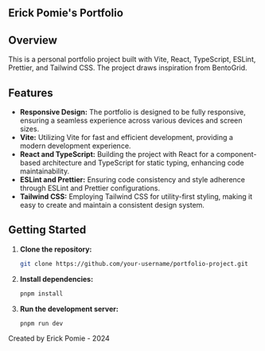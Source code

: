 ## Erick Pomie's Portfolio
## Overview

This is a personal portfolio project built with Vite, React, TypeScript, ESLint, Prettier, and Tailwind CSS. The project draws inspiration from BentoGrid.

## Features

- **Responsive Design:** The portfolio is designed to be fully responsive, ensuring a seamless experience across various devices and screen sizes.
- **Vite:** Utilizing Vite for fast and efficient development, providing a modern development experience.
- **React and TypeScript:** Building the project with React for a component-based architecture and TypeScript for static typing, enhancing code maintainability.
- **ESLint and Prettier:** Ensuring code consistency and style adherence through ESLint and Prettier configurations.
- **Tailwind CSS:** Employing Tailwind CSS for utility-first styling, making it easy to create and maintain a consistent design system.

## Getting Started

1. **Clone the repository:**

   ```bash
   git clone https://github.com/your-username/portfolio-project.git

2. **Install dependencies:**
    ```bash
    pnpm install
    ```
3. **Run the development server:**
    ```bash
    pnpm run dev
    ```
   
Created by Erick Pomie - 2024